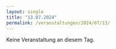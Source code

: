 ```yaml
---
layout: single
title: "13.07.2024"
permalink: /veranstaltungen/2024/07/13/
---
```


Keine Veranstaltung an diesem Tag.
